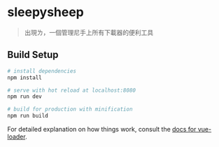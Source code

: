 # sleepysheep

> 出現ㄌ，一個管理尼手上所有下載器的便利工具 

## Build Setup

``` bash
# install dependencies
npm install

# serve with hot reload at localhost:8080
npm run dev

# build for production with minification
npm run build
```

For detailed explanation on how things work, consult the [docs for vue-loader](http://vuejs.github.io/vue-loader).

